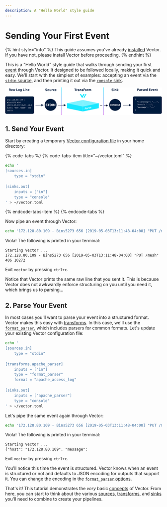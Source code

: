```yaml
---
description: A "Hello World" style guide
---
```


# Sending Your First Event

{% hint style="info" %}
This guide assumes you've already [installed](../installation/) Vector. If you have not, please install Vector before proceeding.
{% endhint %}

This is a "Hello World" style guide that walks through sending your first [event](../../about/concepts.md#events) through Vector. It designed to be followed locally, making it quick and easy. We'll start with the simplest of examples: accepting an event via the [`stdin` source](../../usage/configuration/sources/stdin.md), and then printing it out via the [`console` sink](../../usage/configuration/sinks/console.md).

![](../../.gitbook/assets/getting-started-guide.svg)

## 1. Send Your Event

Start by creating a temporary [Vector configuration file](../../usage/configuration/) in your home directory:

{% code-tabs %}
{% code-tabs-item title="~/vector.toml" %}
```bash
echo '
[sources.in]
    type = "stdin"

[sinks.out]
    inputs = ["in"]
    type = "console"
' > ~/vector.toml
```
{% endcode-tabs-item %}
{% endcode-tabs %}

Now pipe an event through Vector:

```bash
echo '172.128.80.109 - Bins5273 656 [2019-05-03T13:11:48-04:00] "PUT /mesh" 406 10272' | vector --config ~/vector.toml
```

Viola! The following is printed in your terminal:

```text
Starting Vector ...
172.128.80.109 - Bins5273 656 [2019-05-03T13:11:48-04:00] "PUT /mesh" 406 10272
```

Exit `vector` by pressing `ctrl+c`.

Notice that Vector prints the same raw line that you sent it. This is because Vector does not awkwardly enforce structuring on you until you need it, which brings us to parsing...

## 2. Parse Your Event

In most cases you'll want to parse your event into a structured format. Vector makes this easy with [transforms](../../usage/configuration/transforms/). In this case, we'll use the [`format_parser`](../../usage/configuration/transforms/format_parser.md), which includes parsers for common formats. Let's update your existing Vector configuration file:

```bash
echo '
[sources.in]
    type = "stdin"

[transforms.apache_parser]
    inputs = ["in"]
    type = "format_parser"
    format = "apache_access_log"
    
[sinks.out]
    inputs = ["apache_parser"]
    type = "console"
' > ~/vector.toml
```

Let's pipe the same event again through Vector:

```bash
echo '172.128.80.109 - Bins5273 656 [2019-05-03T13:11:48-04:00] "PUT /mesh" 406 10272' | vector --config ~/vector.toml
```

Viola! The following is printed in your terminal:

```text
Starting Vector ...
{"host": "172.128.80.109", "message": 
```

Exit `vector` by pressing `ctrl+c`.

You'll notice this time the event is structured. Vector knows when an event is structured or not and defaults to JSON encoding for outputs that support it. You can change the encoding in the [`format_parser` options](../../usage/configuration/transforms/format_parser.md).

That's it! This tutorial demonstrates the _very_ basic [concepts](../../about/concepts.md) of Vector. From here, you can start to think about the various [sources](../../usage/configuration/sources/), [transforms](../../usage/configuration/transforms/), and [sinks](../../usage/configuration/sinks/) you'll need to combine to create your pipelines.

